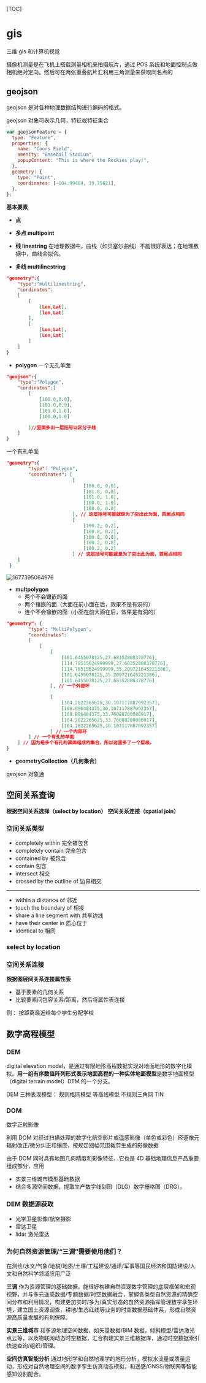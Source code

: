 [TOC]

# gis

三维 gis 和计算机视觉

摄像机测量是在飞机上搭载测量相机来拍摄航片，通过 POS 系统和地面控制点做相机绝对定向。然后可在两张重叠航片汇利用三角测量来获取同名点的

## geojson

geojson 是对各种地理数据结构进行编码的格式。

geojson 对象可表示几何，特征或特征集合

```javascript
var geojsonFeature = {
  type: "Feature",
  properties: {
    name: "Coors Field",
    amenity: "Baseball Stadium",
    popupContent: "This is where the Rockies play!",
  },
  geometry: {
    type: "Point",
    coordinates: [-104.99404, 39.75621],
  },
};
```

**基本要素**

- **点**
- **多点 multipoint**
- **线 linestring**
  在地理数据中，曲线（如贝塞尔曲线）不能很好表达；在地理数据中，曲线会拟合。

- **多线 multilinestring**

```json
"geometry":{
    "type":"multilinestring",
    "cordinates":
    [
        [
            [Lon,Lat],
            [lon,Lat]
        ],
        [
            [Lon,Lat],
            [Lon,Lat]
        ]
    ]
}
```

- **polygon**
  一个无孔单面

```json
"geojson":{
    "type":"Polygon",
    "cordinates":[
        [
            [100.0,0.0],
            [101.0,0.0],
            [101.0,1.0],
            [100.0,1.0]

        ]//里面多出一层括号以区分于线
    ]
}
```

一个有孔单面

```json
"geometry":{
        "type": "Polygon",
        "coordinates": [
                        [
                            [100.0, 0.0],
                            [101.0, 0.0],
                            [101.0, 1.0],
                            [100.0, 1.0],
                            [100.0, 0.0]
                        ], // 这层括号可能就是为了突出此为面，首尾点相同
                        [
                            [100.2, 0.2],
                            [100.8, 0.2],
                            [100.8, 0.8],
                            [100.2, 0.8],
                            [100.2, 0.2]
                        ] // 这层括号可能就是为了突出此为面，首尾点相同
    ]
 }
```

![1677395064976](image/gis&graphics/1677395064976.png)

- **multpolygon**
  - 两个不会镶嵌的面
  - 两个镶嵌的面（大面在前小面在后，效果不是有洞的）
  - 连个不会镶嵌的面（小面在前大面在后，效果是有洞的）

```json
"geometry": {
        "type": "MultiPolygon",
        "coordinates":
        [
            [
                [
                    [101.6455078125,27.68352808378776],
                    [114.78515624999999,27.68352808378776],
                    [114.78515624999999,35.209721645221386],
                    [101.6455078125,35.209721645221386],
                    [101.6455078125,27.68352808378776]
                ], // 一个外部环

                [
                    [104.2822265625,30.107117887092357],
                    [108.896484375,30.107117887092357],
                    [108.896484375,33.76088200086917],
                    [104.2822265625,33.76088200086917],
                    [104.2822265625,30.107117887092357]
                ] // 一个内部环
        ] // 一个有孔的单面
    ] // 因为是多个有孔的蛋面组成的集合，所以这里多了一个层级。
}
```

- **geometryCollection（几何集合）**

geojson 对象通

## 空间关系查询

**根据空间关系选择（select by location）**
**空间关系连接（spatial join）**

### 空间关系类型

- completely within 完全被包含
- completely contain 完全包含
- contained by 被包含
- contain 包含
- intersect 相交
- crossed by the outline of 边界相交

---

- within a distance of 邻近
- touch the boundary of 相接
- share a line segment with 共享边线
- have their center in 质心位于
- identical to 相同

### select by location

### 空间关系连接

**根据图层间关系连接属性表**

- 基于要素的几何关系
- 比较要素间包容关系/距离，然后将属性表连接

例：
按距离最近给每个学生分配学校

## 数字高程模型

### DEM

digital elevation model，是通过有限地形高程数据实现对地面地形的数字化模拟。**用一组有序数值阵列形式表示地面高程的一种实体地面模型**是数字地面模型（digital terrain model）DTM 的一个分支。

DEM 三种表现模型：
规则格网模型
等高线模型
不规则三角网 TIN

### DOM

数字正射影像

利用 DOM 对经过扫描处理的数字化航空影片或遥感影像（单色或彩色）经逐像元辐射改正/微分纠正和镶嵌，按规定图幅范围裁剪生成的影像数据

由于 DOM 同时具有地图几何精度和影像特征，它也是 4D 基础地理信息产品重要组成部分，应用

- 实景三维城市模型基础数据
- 结合多源空间数据，提取生产数字线划图（DLG）数字栅格图（DRG）。

### DEM 数据源获取

- 光学卫星影像/航空摄影
- 雷达卫星
- lidar 激光雷达

### 为何自然资源管理/“三调”需要使用他们？

在测绘/水文/气象/地貌/地质/土壤/工程建设/通讯/军事等国民经济和国防建设/人文和自然科学领域应用广泛

**三调**
作为资源管理的基础数据，能很好构建自然资源数字管理的底层框架和宏观视野，并与多元遥感数据/专题数据/时空数据融合，掌握各类型自然资源的精确空间分布和利用情况，构建更加实时/多为/真实形态的自然资源指挥管理数字孪生环境，建立国土资源调查，耕地/生态红线等业务的时空数据基础体系，形成自然资源高质量发展的有利保障。

**实景三维城市**
和多源地理空间数据，如矢量数据/BIM 数据，倾斜模型/雷达激光点云等，以及物联网动态时空数据，汇合构建实景三维数据库，通过时空数据索引快速查询/组织/管理。

**空间仿真智能分析**
通过地形学和自然地理学的地形分析，模拟水流量或质量运动，形成对自然地理空间的数字孪生仿真动态模拟，和遥感/GNSS/物联网等智能感知设别配合。
